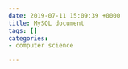 ```yaml
---
date: 2019-07-11 15:09:39 +0000
title: MySQL document
tags: []
categories:
- computer science

---
```

